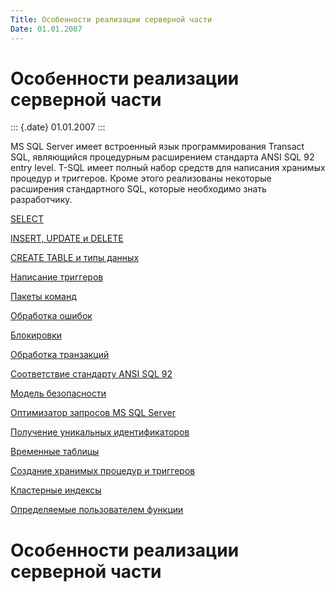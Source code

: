 ```yaml
---
Title: Особенности реализации серверной части
Date: 01.01.2007
---
```



Особенности реализации серверной части
======================================

::: {.date}
01.01.2007
:::

MS SQL Server имеет встроенный язык программирования Transact SQL,
являющийся процедурным расширением стандарта ANSI SQL 92 entry level.
T-SQL имеет полный набор средств для написания хранимых процедур и
триггеров. Кроме этого реализованы некоторые расширения стандартного
SQL, которые необходимо знать разработчику.

[SELECT](77727.htm)

[INSERT, UPDATE и DELETE](77729.htm)

[CREATE TABLE и типы данных](77730.htm)

[Написание триггеров](77731.htm)

[Пакеты команд](77732.htm)

[Обработка ошибок](77733.htm)

[Блокировки](77734.htm)

[Обработка транзакций](77735.htm)

[Соответствие стандарту ANSI SQL 92](77736.htm)

[Модель безопасности](77737.htm)

[Оптимизатор запросов MS SQL Server](77738.htm)

[Получение уникальных идентификаторов](77739.htm)

[Временные таблицы](77740.htm)

[Создание хранимых процедур и триггеров](77742.htm)

[Кластерные индексы](77743.htm)

[Определяемые пользователем функции](77744.htm)

Особенности реализации серверной части
======================================
